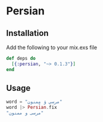 # Persian

## Installation

Add the following to your mix.exs file
```elixir
def deps do
  [{:persian, "~> 0.1.3"}]
end
```



## Usage

```elixir
word = "مرسي ؤ مٍمنون"
word |> Persian.fix
"مرسی و ممنون"
```
